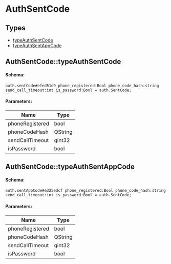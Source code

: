 # AuthSentCode

## Types

* [typeAuthSentCode](#authsentcodetypeauthsentcode)
* [typeAuthSentAppCode](#authsentcodetypeauthsentappcode)

## AuthSentCode::typeAuthSentCode

#### Schema:

`auth.sentCode#efed51d9 phone_registered:Bool phone_code_hash:string send_call_timeout:int is_password:Bool = auth.SentCode;`

#### Parameters:

|Name|Type|
|----|----|
|phoneRegistered|bool|
|phoneCodeHash|QString|
|sendCallTimeout|qint32|
|isPassword|bool|

## AuthSentCode::typeAuthSentAppCode

#### Schema:

`auth.sentAppCode#e325edcf phone_registered:Bool phone_code_hash:string send_call_timeout:int is_password:Bool = auth.SentCode;`

#### Parameters:

|Name|Type|
|----|----|
|phoneRegistered|bool|
|phoneCodeHash|QString|
|sendCallTimeout|qint32|
|isPassword|bool|


